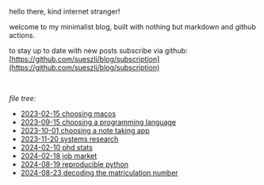 

hello there, kind internet stranger!

welcome to my minimalist blog, built with nothing but markdown and github actions.

to stay up to date with new posts subscribe via github: [https://github.com/sueszli/blog/subscription](https://github.com/sueszli/blog/subscription)

<br>

_file tree:_

- [2023-02-15 choosing macos](<https://sueszli.github.io/blog/2023-02-15%20choosing%20macos>)
- [2023-09-15 choosing a programming language](<https://sueszli.github.io/blog/2023-09-15%20choosing%20a%20programming%20language>)
- [2023-10-01 choosing a note taking app](<https://sueszli.github.io/blog/2023-10-01%20choosing%20a%20note%20taking%20app>)
- [2023-11-20 systems research](<https://sueszli.github.io/blog/2023-11-20%20systems%20research>)
- [2024-02-10 phd stats](<https://sueszli.github.io/blog/2024-02-10%20phd%20stats>)
- [2024-02-18 job market](<https://sueszli.github.io/blog/2024-02-18%20job%20market>)
- [2024-08-19 reproducible python](<https://sueszli.github.io/blog/2024-08-19%20reproducible%20python>)
- [2024-08-23 decoding the matriculation number](<https://sueszli.github.io/blog/2024-08-23%20decoding%20the%20matriculation%20number>)
